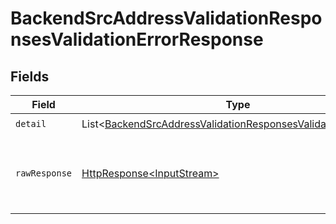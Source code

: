 # BackendSrcAddressValidationResponsesValidationErrorResponse


## Fields

| Field                                                                                                                                                | Type                                                                                                                                                 | Required                                                                                                                                             | Description                                                                                                                                          |
| ---------------------------------------------------------------------------------------------------------------------------------------------------- | ---------------------------------------------------------------------------------------------------------------------------------------------------- | ---------------------------------------------------------------------------------------------------------------------------------------------------- | ---------------------------------------------------------------------------------------------------------------------------------------------------- |
| `detail`                                                                                                                                             | List\<[BackendSrcAddressValidationResponsesValidationErrorItem](../../models/components/BackendSrcAddressValidationResponsesValidationErrorItem.md)> | :heavy_check_mark:                                                                                                                                   | N/A                                                                                                                                                  |
| `rawResponse`                                                                                                                                        | [HttpResponse\<InputStream>](https://docs.oracle.com/en/java/javase/11/docs/api/java.net.http/java/net/http/HttpResponse.html)                       | :heavy_minus_sign:                                                                                                                                   | Raw HTTP response; suitable for custom response parsing                                                                                              |